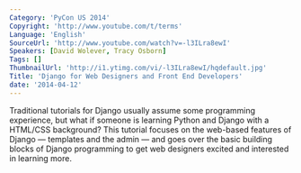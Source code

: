 ```yaml
---
Category: 'PyCon US 2014'
Copyright: 'http://www.youtube.com/t/terms'
Language: 'English'
SourceUrl: 'http://www.youtube.com/watch?v=-l3ILra8ewI'
Speakers: [David Wolever, Tracy Osborn]
Tags: []
ThumbnailUrl: 'http://i1.ytimg.com/vi/-l3ILra8ewI/hqdefault.jpg'
Title: 'Django for Web Designers and Front End Developers'
date: '2014-04-12'
---
```

Traditional tutorials for Django usually assume some programming experience, but what if someone is learning Python and Django with a HTML/CSS background? This tutorial focuses on the web-based features of Django — templates and the admin — and goes over the basic building blocks of Django programming to get web designers excited and interested in learning more.
